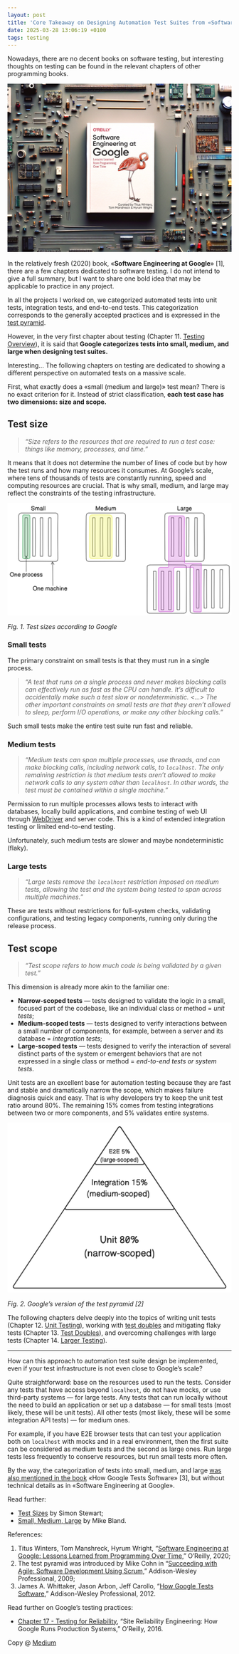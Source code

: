 ```yaml
---
layout: post
title: 'Core Takeaway on Designing Automation Test Suites from «Software Engineering at Google»'
date: 2025-03-28 13:06:19 +0100
tags: testing
---
```


Nowadays, there are no decent books on software testing, but interesting thoughts on testing can be found in the relevant chapters of other programming books.

![Software Engineering at Google: Lessons Learned from Programming Over Time](/assets/2025-03-28/00-cover-software-engineering-at-google.jpg)

In the relatively fresh (2020) book, «**Software Engineering at Google**» [1], there are a few chapters dedicated to software testing. I do not intend to give a full summary, but I want to share one bold idea that may be applicable to practice in any project.

In all the projects I worked on, we categorized automated tests into unit tests, integration tests, and end-to-end tests. This categorization corresponds to the generally accepted practices and is expressed in the [test pyramid](https://martinfowler.com/articles/practical-test-pyramid.html).

However, in the very first chapter about testing (Chapter 11. [Testing Overview](https://abseil.io/resources/swe-book/html/ch11.html)), it is said that **Google categorizes tests into small, medium, and large when designing test suites.**

Interesting… The following chapters on testing are dedicated to showing a different perspective on automated tests on a massive scale.

First, what exactly does a «small (medium and large)» test mean? There is no exact criterion for it. Instead of strict classification, **each test case has two dimensions: size and scope.**

## Test size

> _“Size refers to the resources that are required to run a test case: things like memory, processes, and time.”_

It means that it does not determine the number of lines of code but by how the test runs and how many resources it consumes. At Google’s scale, where tens of thousands of tests are constantly running, speed and computing resources are crucial. That is why small, medium, and large may reflect the constraints of the testing infrastructure.

![Test sizes according to Google](/assets/2025-03-28/01-test-sizes.png)

_Fig. 1. Test sizes according to Google_

### Small tests

The primary constraint on small tests is that they must run in a single process.

> _“A test that runs on a single process and never makes blocking calls can effectively run as fast as the CPU can handle. It’s difficult to accidentally make such a test slow or nondeterministic. <…> The other important constraints on small tests are that they aren’t allowed to sleep, perform I/O operations, or make any other blocking calls.”_

Such small tests make the entire test suite run fast and reliable.

### Medium tests

> _“Medium tests can span multiple processes, use threads, and can make blocking calls, including network calls, to `localhost`. The only remaining restriction is that medium tests aren’t allowed to make network calls to any system other than `localhost`. In other words, the test must be contained within a single machine.”_

Permission to run multiple processes allows tests to interact with databases, locally build applications, and combine testing of web UI through [WebDriver](https://www.w3.org/TR/webdriver2/) and server code. This is a kind of extended integration testing or limited end-to-end testing.

Unfortunately, such medium tests are slower and maybe nondeterministic (flaky).

### Large tests

> _“Large tests remove the `localhost` restriction imposed on medium tests, allowing the test and the system being tested to span across multiple machines.”_

These are tests without restrictions for full-system checks, validating configurations, and testing legacy components, running only during the release process.

## Test scope

> _“Test scope refers to how much code is being validated by a given test.”_

This dimension is already more akin to the familiar one:

- **Narrow-scoped tests** — tests designed to validate the logic in a small, focused part of the codebase, like an individual class or method = _unit tests_;
- **Medium-scoped tests** — tests designed to verify interactions between a small number of components, for example, between a server and its database = _integration tests_;
- **Large-scoped tests** — tests designed to verify the interaction of several distinct parts of the system or emergent behaviors that are not expressed in a single class or method = _end-to-end tests or system tests_.

Unit tests are an excellent base for automation testing because they are fast and stable and dramatically narrow the scope, which makes failure diagnosis quick and easy. That is why developers try to keep the unit test ratio around 80%. The remaining 15% comes from testing integrations between two or more components, and 5% validates entire systems.

![Google’s version of the test pyramid](/assets/2025-03-28/02-test-pyramid.png)

_Fig. 2. Google’s version of the test pyramid [2]_

The following chapters delve deeply into the topics of writing unit tests (Chapter 12. [Unit Testing](https://abseil.io/resources/swe-book/html/ch12.html)), working with [test doubles](https://martinfowler.com/bliki/TestDouble.html) and mitigating flaky tests (Chapter 13. [Test Doubles](https://abseil.io/resources/swe-book/html/ch13.html)), and overcoming challenges with large tests (Chapter 14. [Larger Testing](https://abseil.io/resources/swe-book/html/ch14.html)).

---

How can this approach to automation test suite design be implemented, even if your test infrastructure is not even close to Google’s scale?

Quite straightforward: base on the resources used to run the tests. Consider any tests that have access beyond `localhost`, do not have mocks, or use third-party systems — for large tests. Any tests that can run locally without the need to build an application or set up a database — for small tests (most likely, these will be unit tests). All other tests (most likely, these will be some integration API tests) — for medium ones.

For example, if you have E2E browser tests that can test your application both on `localhost` with mocks and in a real environment, then the first suite can be considered as medium tests and the second as large ones. Run large tests less frequently to conserve resources, but run small tests more often.

By the way, the categorization of tests into small, medium, and large [was also mentioned in the book](https://testing.googleblog.com/2011/03/how-google-tests-software-part-five.html) «How Google Tests Software» [3], but without technical details as in «Software Engineering at Google».

Read further:

- [Test Sizes](https://testing.googleblog.com/2010/12/test-sizes.html) by Simon Stewart;
- [Small, Medium, Large](https://mike-bland.com/2011/11/01/small-medium-large.html) by Mike Bland.

References:

1. Titus Winters, Tom Manshreck, Hyrum Wright, “[Software Engineering at Google: Lessons Learned from Programming Over Time](https://www.oreilly.com/library/view/software-engineering-at/9781492082781/),” O’Reilly, 2020;
2. The test pyramid was introduced by Mike Cohn in “[Succeeding with Agile: Software Development Using Scrum](https://www.amazon.com/Succeeding-Agile-Software-Development-Using/dp/0321579364/),” Addison-Wesley Professional, 2009;
3. James A. Whittaker, Jason Arbon, Jeff Carollo, “[How Google Tests Software](https://www.amazon.com/Google-Tests-Software-James-Whittaker/dp/0321803027),” Addison-Wesley Professional, 2012.

Read further on Google’s testing practices:

- [Chapter 17 - Testing for Reliability](https://sre.google/sre-book/testing-reliability/), “Site Reliability Engineering: How Google Runs Production Systems,” O’Reilly, 2016.

Copy @ [Medium](https://adequatica.medium.com/core-takeaway-on-designing-automation-test-suites-from-software-engineering-at-google-58c4ade31446)
